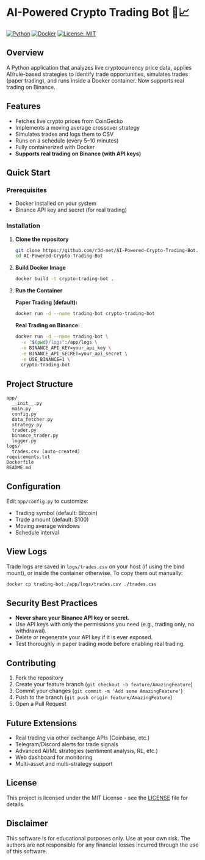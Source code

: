 # AI-Powered Crypto Trading Bot 🤖📈

[![Python](https://img.shields.io/badge/Python-3.10+-blue.svg)](https://www.python.org/downloads/)
[![Docker](https://img.shields.io/badge/Docker-Ready-blue.svg)](https://www.docker.com/)
[![License: MIT](https://img.shields.io/badge/License-MIT-yellow.svg)](https://opensource.org/licenses/MIT)

## Overview
A Python application that analyzes live cryptocurrency price data, applies AI/rule-based strategies to identify trade opportunities, simulates trades (paper trading), and runs inside a Docker container. Now supports real trading on Binance.

## Features
- Fetches live crypto prices from CoinGecko
- Implements a moving average crossover strategy
- Simulates trades and logs them to CSV
- Runs on a schedule (every 5–10 minutes)
- Fully containerized with Docker
- **Supports real trading on Binance (with API keys)**

## Quick Start

### Prerequisites
- Docker installed on your system
- Binance API key and secret (for real trading)

### Installation

1. **Clone the repository**
   ```bash
   git clone https://github.com/r3d-net/AI-Powered-Crypto-Trading-Bot.git
   cd AI-Powered-Crypto-Trading-Bot
   ```

2. **Build Docker Image**
   ```bash
   docker build -t crypto-trading-bot .
   ```

3. **Run the Container**

   **Paper Trading (default):**
   ```bash
   docker run -d --name trading-bot crypto-trading-bot
   ```

   **Real Trading on Binance:**
   ```bash
   docker run -d --name trading-bot \
     -v "$(pwd)/logs":/app/logs \
     -e BINANCE_API_KEY=your_api_key \
     -e BINANCE_API_SECRET=your_api_secret \
     -e USE_BINANCE=1 \
     crypto-trading-bot
   ```

## Project Structure
```
app/
  __init__.py
  main.py
  config.py
  data_fetcher.py
  strategy.py
  trader.py
  binance_trader.py
  logger.py
logs/
  trades.csv (auto-created)
requirements.txt
Dockerfile
README.md
```

## Configuration

Edit `app/config.py` to customize:
- Trading symbol (default: Bitcoin)
- Trade amount (default: $100)
- Moving average windows
- Schedule interval

## View Logs
Trade logs are saved in `logs/trades.csv` on your host (if using the bind mount), or inside the container otherwise. To copy them out manually:
```bash
docker cp trading-bot:/app/logs/trades.csv ./trades.csv
```

## Security Best Practices
- **Never share your Binance API key or secret.**
- Use API keys with only the permissions you need (e.g., trading only, no withdrawal).
- Delete or regenerate your API key if it is ever exposed.
- Test thoroughly in paper trading mode before enabling real trading.

## Contributing
1. Fork the repository
2. Create your feature branch (`git checkout -b feature/AmazingFeature`)
3. Commit your changes (`git commit -m 'Add some AmazingFeature'`)
4. Push to the branch (`git push origin feature/AmazingFeature`)
5. Open a Pull Request

## Future Extensions
- Real trading via other exchange APIs (Coinbase, etc.)
- Telegram/Discord alerts for trade signals
- Advanced AI/ML strategies (sentiment analysis, RL, etc.)
- Web dashboard for monitoring
- Multi-asset and multi-strategy support

## License
This project is licensed under the MIT License - see the [LICENSE](LICENSE) file for details.

## Disclaimer
This software is for educational purposes only. Use at your own risk. The authors are not responsible for any financial losses incurred through the use of this software. 
